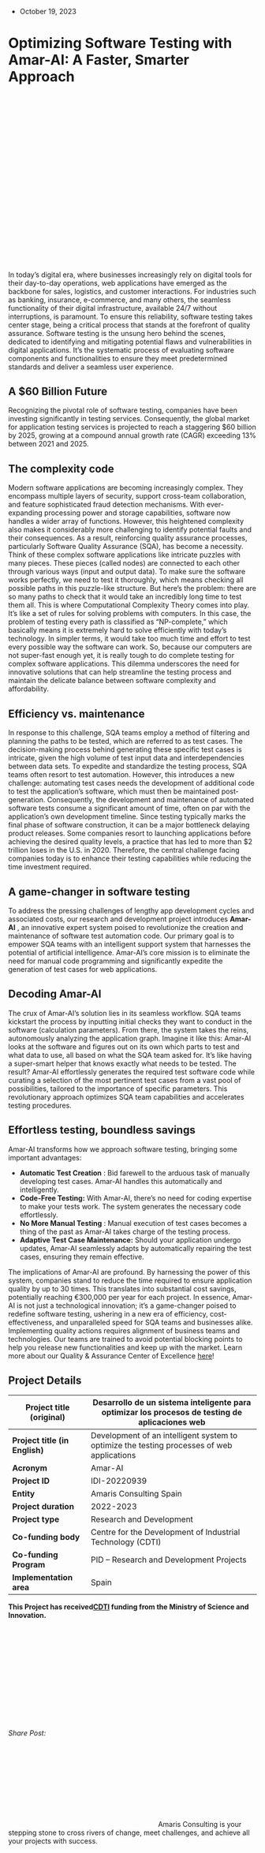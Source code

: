 * October 19, 2023


# Optimizing Software Testing with Amar-AI: A Faster, Smarter Approach
![software testing](data:image/svg+xml,%3Csvg%20xmlns='http://www.w3.org/2000/svg'%20viewBox='0%200%20640%20453'%3E%3C/svg%3E)
In today’s digital era, where businesses increasingly rely on digital tools for their day-to-day operations, web applications have emerged as the backbone for sales, logistics, and customer interactions. For industries such as banking, insurance, e-commerce, and many others, the seamless functionality of their digital infrastructure, available 24/7 without interruptions, is paramount. To ensure this reliability, software testing takes center stage, being a critical process that stands at the forefront of quality assurance.
Software testing is the unsung hero behind the scenes, dedicated to identifying and mitigating potential flaws and vulnerabilities in digital applications. It’s the systematic process of evaluating software components and functionalities to ensure they meet predetermined standards and deliver a seamless user experience.
## A $60 Billion Future
Recognizing the pivotal role of software testing, companies have been investing significantly in testing services. Consequently, the global market for application testing services is projected to reach a staggering $60 billion by 2025, growing at a compound annual growth rate (CAGR) exceeding 13% between 2021 and 2025.
## **The complexity code**
Modern software applications are becoming increasingly complex. They encompass multiple layers of security, support cross-team collaboration, and feature sophisticated fraud detection mechanisms. With ever-expanding processing power and storage capabilities, software now handles a wider array of functions. However, this heightened complexity also makes it considerably more challenging to identify potential faults and their consequences. As a result, reinforcing quality assurance processes, particularly Software Quality Assurance (SQA), has become a necessity.
Think of these complex software applications like intricate puzzles with many pieces. These pieces (called nodes) are connected to each other through various ways (input and output data). To make sure the software works perfectly, we need to test it thoroughly, which means checking all possible paths in this puzzle-like structure. But here’s the problem: there are so many paths to check that it would take an incredibly long time to test them all.
This is where Computational Complexity Theory comes into play. It’s like a set of rules for solving problems with computers. In this case, the problem of testing every path is classified as “NP-complete,” which basically means it is extremely hard to solve efficiently with today’s technology. In simpler terms, it would take too much time and effort to test every possible way the software can work.
So, because our computers are not super-fast enough yet, it is really tough to do complete testing for complex software applications. This dilemma underscores the need for innovative solutions that can help streamline the testing process and maintain the delicate balance between software complexity and affordability.
## **Efficiency vs. maintenance**
In response to this challenge, SQA teams employ a method of filtering and planning the paths to be tested, which are referred to as test cases. The decision-making process behind generating these specific test cases is intricate, given the high volume of test input data and interdependencies between data sets. To expedite and standardize the testing process, SQA teams often resort to test automation. However, this introduces a new challenge: automating test cases needs the development of additional code to test the application’s software, which must then be maintained post-generation. 
Consequently, the development and maintenance of automated software tests consume a significant amount of time, often on par with the application’s own development timeline. Since testing typically marks the final phase of software construction, it can be a major bottleneck delaying product releases. Some companies resort to launching applications before achieving the desired quality levels, a practice that has led to more than $2 trillion loses in the U.S. in 2020. Therefore, the central challenge facing companies today is to enhance their testing capabilities while reducing the time investment required.
## A game-changer in software testing
To address the pressing challenges of lengthy app development cycles and associated costs, our research and development project introduces **Amar-AI** , an innovative expert system poised to revolutionize the creation and maintenance of software test automation code. Our primary goal is to empower SQA teams with an intelligent support system that harnesses the potential of artificial intelligence. Amar-AI’s core mission is to eliminate the need for manual code programming and significantly expedite the generation of test cases for web applications.
## Decoding Amar-AI
The crux of Amar-AI’s solution lies in its seamless workflow. SQA teams kickstart the process by inputting initial checks they want to conduct in the software (calculation parameters). From there, the system takes the reins, autonomously analyzing the application graph. Imagine it like this: Amar-AI looks at the software and figures out on its own which parts to test and what data to use, all based on what the SQA team asked for. It’s like having a super-smart helper that knows exactly what needs to be tested.
The result? Amar-AI effortlessly generates the required test software code while curating a selection of the most pertinent test cases from a vast pool of possibilities, tailored to the importance of specific parameters. This revolutionary approach optimizes SQA team capabilities and accelerates testing procedures.
## Effortless testing, boundless savings
Amar-AI transforms how we approach software testing, bringing some important advantages:
  * **Automatic Test Creation** : Bid farewell to the arduous task of manually developing test cases. Amar-AI handles this automatically and intelligently.
  * **Code-Free Testing:** With Amar-AI, there’s no need for coding expertise to make your tests work. The system generates the necessary code effortlessly.
  * **No More Manual Testing** : Manual execution of test cases becomes a thing of the past as Amar-AI takes charge of the testing process.
  * **Adaptive Test Case Maintenance:** Should your application undergo updates, Amar-AI seamlessly adapts by automatically repairing the test cases, ensuring they remain effective.


The implications of Amar-AI are profound. By harnessing the power of this system, companies stand to reduce the time required to ensure application quality by up to 30 times. This translates into substantial cost savings, potentially reaching €300,000 per year for each project.
In essence, Amar-AI is not just a technological innovation; it’s a game-changer poised to redefine software testing, ushering in a new era of efficiency, cost-effectiveness, and unparalleled speed for SQA teams and businesses alike.
Implementing quality actions requires alignment of business teams and technologies. Our teams are trained to avoid potential blocking points to help you release new functionalities and keep up with the market. Learn more about our Quality & Assurance Center of Excellence [here](https://amaris.com/center-of-excellence/quality-assurance/)!
## **Project Details**
**Project title (original)**|  Desarrollo de un sistema inteligente para optimizar los procesos de testing de aplicaciones web  
---|---  
**Project title (in English)**|  Development of an intelligent system to optimize the testing processes of web applications  
**Acronym**|  Amar-AI  
**Project ID**|  IDI-20220939  
**Entity**|  Amaris Consulting Spain  
**Project duration**|  2022-2023  
**Project type**|  Research and Development  
**Co-funding body**|  Centre for the Development of Industrial Technology (CDTI)  
**Co-funding Program**|  PID – Research and Development Projects  
**Implementation area**|  Spain  
**This Project has received[CDTI](https://www.cdti.es/) funding from the Ministry of Science and Innovation.**
![image](data:image/svg+xml,%3Csvg%20xmlns='http://www.w3.org/2000/svg'%20viewBox='0%200%20555%20222'%3E%3C/svg%3E)
###### Share Post:
![Amaris Logo](data:image/svg+xml,%3Csvg%20xmlns='http://www.w3.org/2000/svg'%20viewBox='0%200%200%200'%3E%3C/svg%3E)
Amaris Consulting is your stepping stone to cross rivers of change, meet challenges, and achieve all your projects with success.
